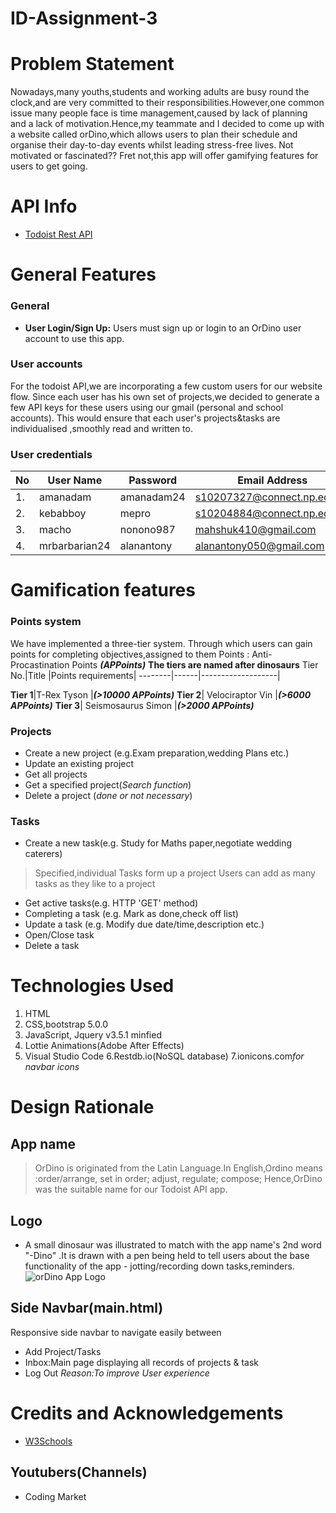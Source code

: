 # ID-Assignment-3

# Problem Statement
Nowadays,many youths,students and working adults are busy round the clock,and are very committed to their responsibilities.However,one common issue many people face is time management,caused by lack of planning and a lack of motivation.Hence,my teammate and I decided to come up with a website called orDino,which allows users to plan their schedule and organise their day-to-day events whilst leading stress-free lives. Not motivated or fascinated?? Fret not,this app will offer gamifying features for users to get going.



# API Info
* [Todoist Rest API](https://developer.todoist.com/rest/v1/#overview)

# General Features

### General 
* **User Login/Sign Up:** Users must sign up or login to an OrDino user account 
to use this app.
### User accounts
For the todoist API,we are incorporating a few custom users for our website flow.
Since each user has his own set of projects,we decided to generate a few API keys for these users using our gmail (personal and school accounts).
This would ensure that each user's projects&tasks are individualised ,smoothly read and written to.

### User credentials
No|User Name| Password | Email Address | API-KEY
--|---------|----------|---------------|---------|
1.|amanadam|amanadam24|s10207327@connect.np.edu.sg|9ffb6de49236f049524d53010b0fe7e1b55a9175
2.|kebabboy|mepro|s10204884@connect.np.edu.sg|091ba9ad13fb753c014adf401afbc0b3ce476db2
3.|macho|nonono987|mahshuk410@gmail.com|74829a769468751c27ce5dbf7c162c31c6972322
4.|mrbarbarian24|alanantony|alanantony050@gmail.com|69240a14af7f11d150b64bc00c5558cba3741041



# Gamification features
### Points system
We have implemented a three-tier system.
Through which users can gain points for completing objectives,assigned to them
Points : Anti-Procastination Points **_(APPoints)_**
**The tiers are named after dinosaurs**
Tier No.|Title |Points requirements|
--------|------|-------------------|

**Tier 1**|T-Rex Tyson |**_(>10000 APPoints)_**
**Tier 2**| Velociraptor Vin |**_(>6000 APPoints)_**
**Tier 3**| Seismosaurus Simon |**_(>2000 APPoints)_**

### Projects
* Create a new project (e.g.Exam preparation,wedding Plans etc.)
* Update an existing project
* Get all projects                           
* Get a specified project(_Search function_)
* Delete a project (_done or not necessary_)

### Tasks
* Create a new task(e.g. Study for Maths paper,negotiate wedding caterers)
> Specified,individual Tasks form up a project
> Users can add as many tasks as they like to a project
* Get active tasks(e.g. HTTP 'GET' method)
* Completing a task (e.g. Mark as done,check off list)
* Update a task (e.g. Modify due date/time,description etc.)
* Open/Close task
* Delete a task

# Technologies Used
1. HTML
2. CSS,bootstrap 5.0.0
3. JavaScript, Jquery v3.5.1 minfied
4. Lottie Animations(Adobe After Effects)
5. Visual Studio Code
6.Restdb.io(NoSQL database)
7.ionicons.com*for navbar icons*

# Design Rationale
## App name
> OrDino is originated from the Latin Language.In English,Ordino means :order/arrange, set in order; adjust, regulate; compose; 
> Hence,OrDino was the suitable name for our Todoist API app.
## Logo
* A small dinosaur was illustrated to match with the app name's 2nd word "-Dino" .It is drawn with a pen being held to tell users about the 
base functionality of the app - jotting/recording down tasks,reminders.![orDino App Logo](../assets/drawing.png)
## Side Navbar(main.html)
Responsive side navbar to navigate easily between
* Add Project/Tasks
* Inbox:Main page displaying all records of projects & task
* Log Out
*Reason:To improve User experience*

# Credits and Acknowledgements
* [W3Schools](w3schools.com)
## Youtubers(Channels)
  * Coding Market
